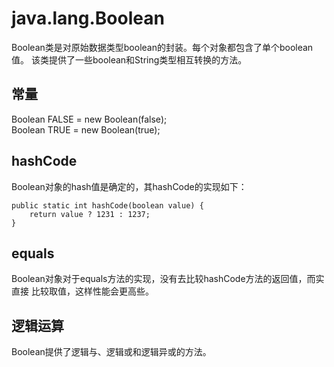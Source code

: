 # java.lang.Boolean
Boolean类是对原始数据类型boolean的封装。每个对象都包含了单个boolean值。
该类提供了一些boolean和String类型相互转换的方法。  

## 常量
Boolean FALSE = new Boolean(false);  
Boolean TRUE = new Boolean(true);  

## hashCode
Boolean对象的hash值是确定的，其hashCode的实现如下：  
```aidl
public static int hashCode(boolean value) {
    return value ? 1231 : 1237;
}
```

## equals
Boolean对象对于equals方法的实现，没有去比较hashCode方法的返回值，而实直接
比较取值，这样性能会更高些。  

## 逻辑运算
Boolean提供了逻辑与、逻辑或和逻辑异或的方法。